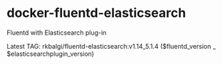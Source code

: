# docker-fluentd-elasticsearch
Fluentd with Elasticsearch plug-in


Latest TAG: rkbalgi/fluentd-elasticsearch:v1.14_5.1.4 ($fluentd_version _ $elasticsearchplugin_version)

